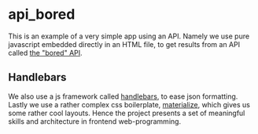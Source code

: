 # api_bored
  This is an example of a very simple app using an API. Namely we use pure javascript embedded directly in an HTML file, to get results from an API called <a href="https://www.boredapi.com/documentation">the "bored" API</a>.
## Handlebars
  We also use a js framework called <a href="https://handlebarsjs.com/">handlebars</a>, to ease json formatting. 
  Lastly we use a rather complex css boilerplate, <a href="https://materializecss.com/cards.html">materialize</a>, which gives us some rather cool layouts. 
  Hence the project presents a set of meaningful skills and architecture in frontend web-programming. 

  
